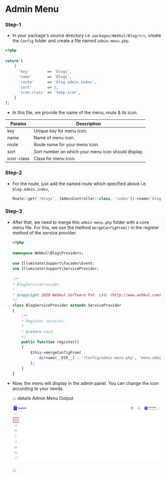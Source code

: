 # Admin Menu

### Step-1

- In your package's source directory i.e. `packages/Webkul/Blog/src`, create the `Config` folder and create a file named `admin-menu.php`.

~~~php
<?php

return [
    [
      'key'        => 'blogs',
      'name'       => 'Blogs',
      'route'      => 'blog.admin.index',
      'sort'       => 2,
      'icon-class' => 'temp-icon',
    ]
];
~~~

- In this file, we provide the name of the menu, route & its icon.

| Params     | Description                                         |
| ---------- | --------------------------------------------------- |
| key        | Unique key for menu icon.                           |
| name       | Name of menu icon.                                  |
| route      | Route name for your menu icon.                      |
| sort       | Sort number on which your menu icon should display. |
| icon-class | Class for menu icon.                                |

### Step-2

- For the route, just add the named route which specified above i.e. `blog.admin.index`,

  ~~~php
  Route::get('/blogs', [AdminController::class, 'index'])->name('blog.admin.index');
  ~~~

### Step-3

- After that, we need to merge this `admin-menu.php` folder with a core menu file. For this, we use the method `mergeConfigFrom()` in the register method of the service provider.

  ~~~php
  <?php

  namespace Webkul\Blog\Providers;

  use Illuminate\Support\Facades\Event;
  use Illuminate\Support\ServiceProvider;

  /**
  * BlogServiceProvider
  *
  * @copyright 2020 Webkul Software Pvt. Ltd. (http://www.webkul.com)
  */
  class BlogServiceProvider extends ServiceProvider
  {
      /**
      * Register services.
      *
      * @return void
      */
      public function register()
      {
          $this->mergeConfigFrom(
              dirname(__DIR__) . '/Config/admin-menu.php', 'menu.admin'
          );
      }
  }
  ~~~

- Now, the menu will display in the admin panel. You can change the icon according to your needs.

  ::: details Admin Menu Output

  ![Admin Menu Output](../../assets/images/package-development/admin-menu-output.png)

  :::